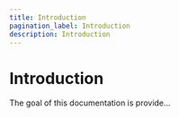 ```yaml
---
title: Introduction
pagination_label: Introduction
description: Introduction
---
```


# Introduction

The goal of this documentation is provide...
